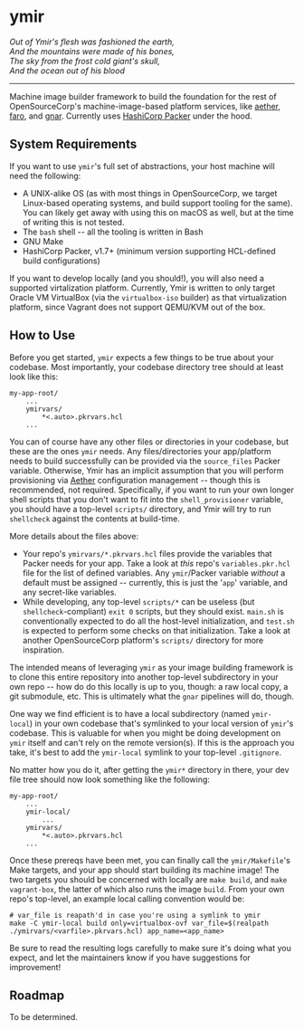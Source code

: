 ymir
====

<!-- markdownlint-disable MD033 -->
*Out of Ymir's flesh was fashioned the earth,<br>
And the mountains were made of his bones,<br>
The sky from the frost cold giant's skull,<br>
And the ocean out of his blood*
<!-- markdownlint-enable MD033 -->

---

Machine image builder framework to build the foundation for the rest of
OpenSourceCorp's machine-image-based platform services, like
[aether](../aether), [faro](../faro), and [gnar](../gnar). Currently uses
[HashiCorp Packer](https://packer.io) under the hood.

System Requirements
-------------------

If you want to use `ymir`'s full set of abstractions, your host machine will
need the following:

- A UNIX-alike OS (as with most things in OpenSourceCorp, we target Linux-based
  operating systems, and build support tooling for the same). You can likely get
  away with using this on macOS as well, but at the time of writing this is not
  tested.
- The `bash` shell -- all the tooling is written in Bash
- GNU Make
- HashiCorp Packer, v1.7+ (minimum version supporting HCL-defined build
  configurations)

If you want to develop locally (and you should!), you will also need a supported
virtalization platform. Currently, Ymir is written to only target Oracle VM
VirtualBox (via the `virtualbox-iso` builder) as that virtualization platform,
since Vagrant does not support QEMU/KVM out of the box.

How to Use
----------

Before you get started, `ymir` expects a few things to be true about your
codebase. Most importantly, your codebase directory tree should at least look
like this:

    my-app-root/
        ...
        ymirvars/
            *<.auto>.pkrvars.hcl
        ...

You can of course have any other files or directories in your codebase, but
these are the ones `ymir` needs. Any files/directories your app/platform needs
to build successfully can be provided via the `source_files` Packer variable.
Otherwise, Ymir has an implicit assumption that you will perform provisioning
via [Aether](../aether) configuration management -- though this is recommended,
not required. Specifically, if you want to run your own longer shell scripts
that you don't want to fit into the `shell_provisioner` variable, you should
have a top-level `scripts/` directory, and Ymir will try to run `shellcheck`
against the contents at build-time.

More details about the files above:

- Your repo's `ymirvars/*.pkrvars.hcl` files provide the variables that Packer
  needs for your app. Take a look at *this* repo's `variables.pkr.hcl` file for
  the list of defined variables. Any `ymir`/Packer variable *without* a default
  must be assigned -- currently, this is just the '`app`' variable, and any
  secret-like variables.
- While developing, any top-level `scripts/*` can be useless (but
  `shellcheck`-compliant) `exit 0` scripts, but they should exist. `main.sh` is
  conventionally expected to do all the host-level initialization, and `test.sh`
  is expected to perform some checks on that initialization. Take a look at
  another OpenSourceCorp platform's `scripts/` directory for more inspiration.

The intended means of leveraging `ymir` as your image building framework is to
clone this entire repository into another top-level subdirectory in your own
repo -- how do do this locally is up to you, though: a raw local copy, a git
submodule, etc. This is ultimately what the `gnar` pipelines will do, though.

One way we find efficient is to have a local subdirectory (named `ymir-local`)
in your own codebase that's symlinked to your local version of `ymir`'s
codebase. This is valuable for when you might be doing development on `ymir`
itself and can't rely on the remote version(s). If this is the approach you
take, it's best to add the `ymir-local` symlink to your top-level
`.gitignore`.

No matter how you do it, after getting the `ymir*` directory in there, your dev
file tree should now look something like the following:

    my-app-root/
        ...
        ymir-local/
            ...
        ymirvars/
            *<.auto>.pkrvars.hcl
        ...

Once these prereqs have been met, you can finally call the `ymir/Makefile`'s
Make targets, and your app should start building its machine image! The two
targets you should be concerned with locally are `make build`, and `make
vagrant-box`, the latter of which also runs the image `build`. From your own
repo's top-level, an example local calling convention would be:

    # var_file is reapath'd in case you're using a symlink to ymir
    make -C ymir-local build only=virtualbox-ovf var_file=$(realpath ./ymirvars/<varfile>.pkrvars.hcl) app_name=<app_name>

Be sure to read the resulting logs carefully to make sure it's doing what you
expect, and let the maintainers know if you have suggestions for improvement!

Roadmap
-------

To be determined.
